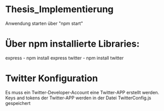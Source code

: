 # Thesis_Implementierung

Anwendung starten über "npm start"

# Über npm installierte Libraries:
express - npm install express
twitter - npm install twitter

# Twitter Konfiguration
Es muss ein Twitter-Developer-Account eine Twitter-APP erstellt werden.
Keys and tokens der Twitter-APP werden in der Datei TwitterConfig.js gespeichert
